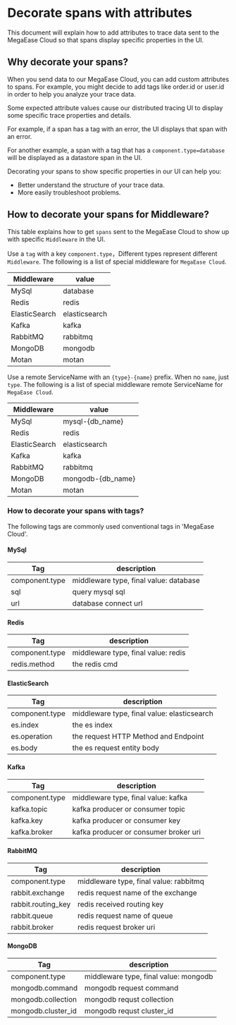 # Decorate spans with attributes

This document will explain how to add attributes to trace data sent to the MegaEase Cloud so that spans display specific properties in the UI.

## Why decorate your spans?

When you send data to our MegaEase Cloud, you can add custom attributes to spans. For example, you might decide to add tags like order.id or user.id in order to help you analyze your trace data.

Some expected attribute values cause our distributed tracing UI to display some specific trace properties and details.

For example, if a span has a tag with an error, the UI displays that span with an error.

For another example, a span with a tag that has a `component.type=database` will be displayed as a datastore span in the UI.

Decorating your spans to show specific properties in our UI can help you:

* Better understand the structure of your trace data.
* More easily troubleshoot problems.

## How to decorate your spans for Middleware?

This table explains how to get `spans` sent to the MegaEase Cloud to show up with specific `Middleware` in the UI.

Use a `tag` with a key `component.type`，Different types represent different `Middleware`. The following is a list of special middleware for `MegaEase Cloud`.

|  Middleware   |     value     |
| ------------- | ------------- |
| MySql         | database      |
| Redis         | redis         |
| ElasticSearch | elasticsearch |
| Kafka         | kafka         |
| RabbitMQ      | rabbitmq      |
| MongoDB       | mongodb       |
| Motan         | motan         |

Use a remote ServiceName with an `{type}-{name}` prefix.  When no `name`, just `type`. The following is a list of special middleware remote ServiceName for `MegaEase Cloud`.

|  Middleware   |       value       |
| ------------- | ----------------- |
| MySql         | mysql-{db_name}   |
| Redis         | redis             |
| ElasticSearch | elasticsearch     |
| Kafka         | kafka             |
| RabbitMQ      | rabbitmq          |
| MongoDB       | mongodb-{db_name} |
| Motan         | motan             |

### How to decorate your spans with tags?

The following tags are commonly used conventional tags in 'MegaEase Cloud'.

#### MySql
| Tag            | description                            |
|----------------|----------------------------------------|
| component.type | middleware type, final value: database |
| sql            | query mysql sql                        |
| url            | database connect url                   |

#### Redis
| Tag            | description                         |
|----------------|-------------------------------------|
| component.type | middleware type, final value: redis |
| redis.method   | the redis cmd                       |

#### ElasticSearch
| Tag            | description                                 |
|----------------|---------------------------------------------|
| component.type | middleware type, final value: elasticsearch |
| es.index       | the es index                                |
| es.operation   | the request HTTP Method and Endpoint        |
| es.body        | the es request entity body                  |

#### Kafka
| Tag            | description                           |
|----------------|---------------------------------------|
| component.type | middleware type, final value: kafka   |
| kafka.topic    | kafka producer or consumer topic      |
| kafka.key      | kafka producer or consumer key        |
| kafka.broker   | kafka producer or consumer broker uri |


#### RabbitMQ
| Tag                | description                            |
|--------------------|----------------------------------------|
| component.type     | middleware type, final value: rabbitmq |
| rabbit.exchange    | redis request name of the exchange     |
| rabbit.routing_key | redis received routing key             |
| rabbit.queue       | redis request name of queue            |
| rabbit.broker      | redis request broker uri               |

#### MongoDB
| Tag                | description                           |
|--------------------|---------------------------------------|
| component.type     | middleware type, final value: mongodb |
| mongodb.command    | mongodb request command               |
| mongodb.collection | mongodb requst collection             |
| mongodb.cluster_id | mongodb requst cluster_id             |
